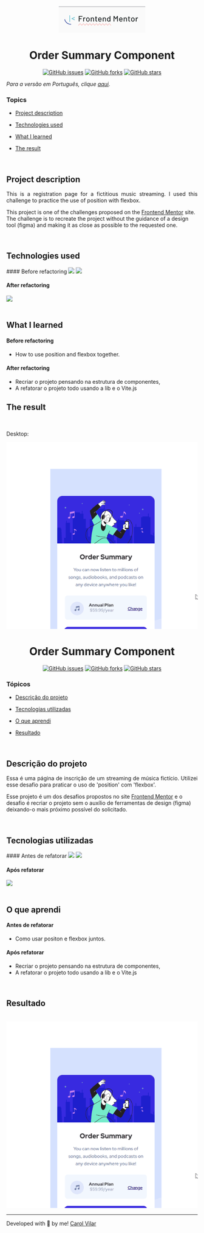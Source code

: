 <div align='center'> <img src="./src/assets/img/ReadmeImages/frontend-mentor.png" alt="the frontend mentor challenge site logo"> </div>

<h1 align='center'> Order Summary Component </h1>

<div align='center'>
   <a href="https://github.com/Caroline-Barbosa-Vilar/order-summary-component/issues"><img alt="GitHub issues" src="https://img.shields.io/github/issues/Caroline-Barbosa-Vilar/order-summary-component"></a>
   <a href="https://github.com/Caroline-Barbosa-Vilar/order-summary-component/network"><img alt="GitHub forks" src="https://img.shields.io/github/forks/Caroline-Barbosa-Vilar/order-summary-component"></a>
   <a href="https://github.com/Caroline-Barbosa-Vilar/order-summary-component/stargazers"><img alt="GitHub stars" src="https://img.shields.io/github/stars/Caroline-Barbosa-Vilar/order-summary-component"></a>
</div>

_Para a versão em Português, clique [aqui](#portuguese)._ 

### Topics

- [Project description](#project-description)

- [Technologies used](#technologies-used)

- [What I learned](#what-I-learned)

- [The result](#the-result)

<br>

## Project description

<p align="justify">
This is a registration page for a fictitious music streaming. I used this challenge to practice the use of position with flexbox.

This project is one of the challenges proposed on the [Frontend Mentor](https://www.frontendmentor.io/home) site. The challenge is to recreate the project without the guidance of a design tool (figma) and making it as close as possible to the requested one. 
</p>

<br>

## Technologies used

<div>
   #### Before refactoring
  <img src="https://img.shields.io/badge/HTML5-E34F26?style=for-the-badge&logo=html5&logoColor=white">
  <img src="https://img.shields.io/badge/CSS3-1572B6?style=for-the-badge&logo=css3&logoColor=white">
   
   #### After refactoring
   <img src="https://img.shields.io/badge/REACT-E34F26?style=for-the-badge&logo=reactjs&logoColor=white">
</div>

<br>

## What I learned

 #### Before refactoring
- How to use position and flexbox together.

#### After refactoring
- Recriar o projeto pensando na estrutura de componentes,
- A refatorar o projeto todo usando a lib e o Vite.js

## The result

<br>

Desktop:

<img src="./src/assets/img/ReadmeImages/order-summary-desktop-screen.gif" alt="desktop screen gif">

<br>

<div id="portuguese">


<h1 align='center'> Order Summary Component </h1>


<div align='center'>
   <a href="https://github.com/Caroline-Barbosa-Vilar/order-summary-component/issues"><img alt="GitHub issues" src="https://img.shields.io/github/issues/Caroline-Barbosa-Vilar/order-summary-component"></a>
   <a href="https://github.com/Caroline-Barbosa-Vilar/order-summary-component/network"><img alt="GitHub forks" src="https://img.shields.io/github/forks/Caroline-Barbosa-Vilar/order-summary-component"></a>
   <a href="https://github.com/Caroline-Barbosa-Vilar/order-summary-component/stargazers"><img alt="GitHub stars" src="https://img.shields.io/github/stars/Caroline-Barbosa-Vilar/order-summary-component"></a>
</div>


### Tópicos 

- [Descrição do projeto](#descrição-do-projeto)

- [Tecnologias utilizadas](#tecnologias-utilizadas)

- [O que aprendi](#o-que-aprendi)

- [Resultado](#resultado)

<br>

## Descrição do projeto 

<p align="justify">
Essa é uma página de inscrição de um streaming de música fictício. Utilizei esse desafio para praticar o uso de 'position' com 'flexbox'.

Esse projeto é um dos desafios propostos no site [Frontend Mentor](https://www.frontendmentor.io/home) e o desafio é recriar o projeto sem o auxílio de ferramentas de design (figma) deixando-o mais próximo possível do solicitado. 
</p>

<br>

## Tecnologias utilizadas

<div>
   #### Antes de refatorar
  <img src="https://img.shields.io/badge/HTML5-E34F26?style=for-the-badge&logo=html5&logoColor=white">
  <img src="https://img.shields.io/badge/CSS3-1572B6?style=for-the-badge&logo=css3&logoColor=white">
   
   #### Após refatorar
   <img src="https://img.shields.io/badge/REACT-E34F26?style=for-the-badge&logo=react&logoColor=white">
</div>

<br>

## O que aprendi

#### Antes de refatorar   
- Como usar positon e flexbox juntos.
   
#### Após refatorar
- Recriar o projeto pensando na estrutura de componentes,
- A refatorar o projeto todo usando a lib e o Vite.js
   
<br>

## Resultado

<br>

<img src="./src/assets/img/ReadmeImages/order-summary-desktop-screen.gif" alt="desktop screen gif">

<br>
<hr>

Developed with 🧡 by me!  [Carol Vilar](https://www.linkedin.com/in/carolinebarbosavilar/)
